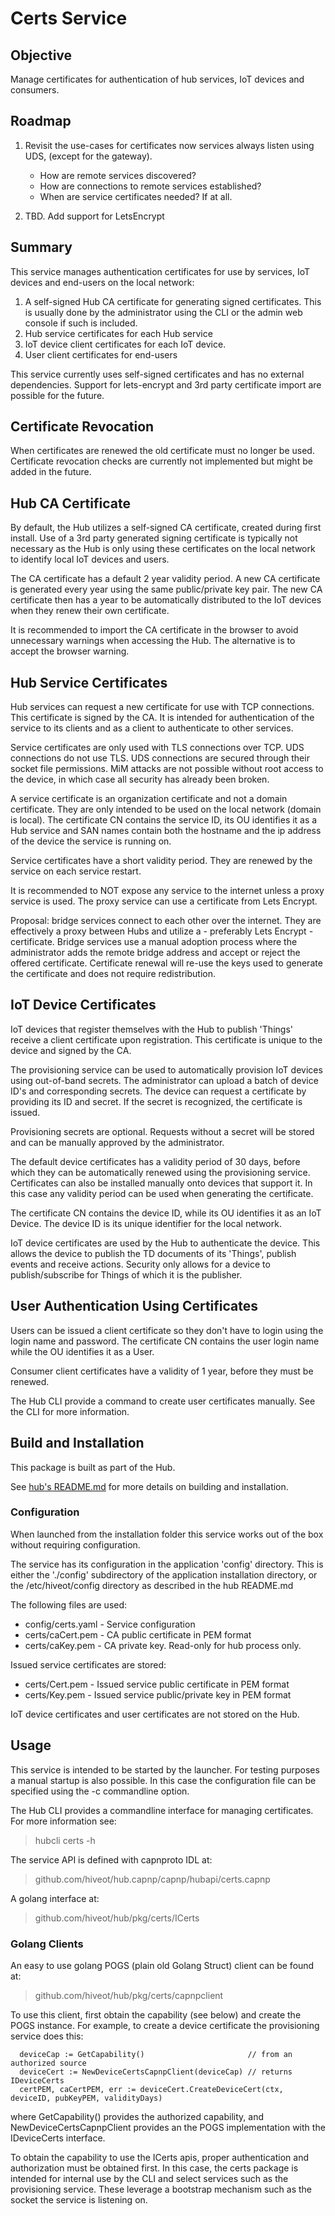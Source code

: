 # Certs Service

## Objective

Manage certificates for authentication of hub services, IoT devices and consumers.

## Roadmap

1. Revisit the use-cases for certificates now services always listen using UDS, (except for the gateway). 
   * How are remote services discovered?
   * How are connections to remote services established?
   * When are service certificates needed? If at all.

2. TBD. Add support for LetsEncrypt 


## Summary

This service manages authentication certificates for use by services, IoT devices and end-users on the local network:

1. A self-signed Hub CA certificate for generating signed certificates. This is usually done by the administrator using the CLI or the admin web console if such is included.
2. Hub service certificates for each Hub service
3. IoT device client certificates for each IoT device.
4. User client certificates for end-users 

This service currently uses self-signed certificates and has no external dependencies. Support for lets-encrypt and 3rd party certificate import are possible for the future.

## Certificate Revocation

When certificates are renewed the old certificate must no longer be used. Certificate revocation checks are currently not implemented but might be added in the future. 


## Hub CA Certificate

By default, the Hub utilizes a self-signed CA certificate, created during first install. Use of a 3rd party generated signing certificate is typically not necessary as the Hub is only using these certificates on the local network to identify local IoT devices and users.

The CA certificate has a default 2 year validity period. A new CA certificate is generated every year using the same public/private key pair. The new CA certificate then has a year to be automatically distributed to the IoT devices when they renew their own certificate. 

It is recommended to import the CA certificate in the browser to avoid unnecessary warnings when accessing the Hub. The alternative is to accept the browser warning. 

## Hub Service Certificates

Hub services can request a new certificate for use with TCP connections. This certificate is signed by the CA. It is intended for authentication of the service to its clients and as a client to authenticate to other services. 

Service certificates are only used with TLS connections over TCP. UDS connections do not use TLS. UDS connections are secured through their socket file permissions. MiM attacks are not possible without root access to the device, in which case all security has already been broken.

A service certificate is an organization certificate and not a domain certificate. They are only intended to be used on the local network (domain is local). The certificate CN contains the service ID, its OU identifies it as a Hub service and SAN names contain both the hostname and the ip address of the device the service is running on.

Service certificates have a short validity period. They are renewed by the service on each service restart.

It is recommended to NOT expose any service to the internet unless a proxy service is used. The proxy service can use a certificate from Lets Encrypt.

Proposal: bridge services connect to each other over the internet. They are effectively a proxy between Hubs and utilize a - preferably Lets Encrypt - certificate. Bridge services use a manual adoption process where the administrator adds the remote bridge address and accept or reject the offered certificate. Certificate renewal will re-use the keys used to generate the certificate and does not require redistribution. 


## IoT Device Certificates

IoT devices that register themselves with the Hub to publish 'Things' receive a client certificate upon registration. This certificate is unique to the device and signed by the CA. 

The provisioning service can be used to automatically provision IoT devices using out-of-band secrets. The administrator can upload a batch of device ID's and corresponding secrets. The device can request a certificate by providing its ID and secret. If the secret is recognized, the certificate is issued. 

Provisioning secrets are optional. Requests without a secret will be stored and can be manually approved by the administrator.

The default device certificates has a validity period of 30 days, before which they can be automatically renewed using the provisioning service. Certificates can also be installed manually onto devices that support it. In this case any validity period can be used when generating the certificate. 

The certificate CN contains the device ID, while its OU identifies it as an IoT Device. The device ID is its unique identifier for the local network.  

IoT device certificates are used by the Hub to authenticate the device. This allows the device to publish the TD documents of its 'Things', publish events and receive actions. Security only allows for a device to publish/subscribe for Things of which it is the publisher.


## User Authentication Using Certificates

Users can be issued a client certificate so they don't have to login using the login name and password. The certificate CN contains the user login name while the OU identifies it as a User.

Consumer client certificates have a validity of 1 year, before they must be renewed.  

The Hub CLI provide a command to create user certificates manually. See the CLI for more information.

## Build and Installation

This package is built as part of the Hub. 

See [hub's README.md](https://github.com/hiveot/hub/blob/main/README.md) for more details on building and installation.

### Configuration

When launched from the installation folder this service works out of the box without requiring configuration.

The service has its configuration in the application 'config' directory. This is either the  './config' subdirectory of the application installation directory, or the /etc/hiveot/config directory as described in the hub README.md

The following files are used:
* config/certs.yaml        - Service configuration
* certs/caCert.pem  - CA public certificate in PEM format
* certs/caKey.pem   - CA private key. Read-only for hub process only.

Issued service certificates are stored:
* certs/<service>Cert.pem - Issued service public certificate in PEM format
* certs/<service>Key.pem  - Issued service public/private key in PEM format

IoT device certificates and user certificates are not stored on the Hub.

## Usage

This service is intended to be started by the launcher. For testing purposes a manual startup is also possible. In this case the configuration file can be specified using the -c commandline option. 

The Hub CLI provides a commandline interface for managing certificates. For more information see:
> hubcli certs -h

The service API is defined with capnproto IDL at:
> github.com/hiveot/hub.capnp/capnp/hubapi/certs.capnp

A golang interface at:
> github.com/hiveot/hub/pkg/certs/ICerts

### Golang Clients

An easy to use golang POGS (plain old Golang Struct) client can be found at:
> github.com/hiveot/hub/pkg/certs/capnpclient

To use this client, first obtain the capability (see below) and create the POGS instance. For example, to create a device certificate the provisioning service does this:
```
  deviceCap := GetCapability()                       // from an authorized source
  deviceCert := NewDeviceCertsCapnpClient(deviceCap) // returns IDeviceCerts
  certPEM, caCertPEM, err := deviceCert.CreateDeviceCert(ctx, deviceID, pubKeyPEM, validityDays) 
```

where GetCapability() provides the authorized capability, and NewDeviceCertsCapnpClient provides an the POGS implementation with the IDeviceCerts interface.

To obtain the capability to use the ICerts apis, proper authentication and authorization must be obtained first. In this case, the certs package is intended for internal use by the CLI and select services such as the provisioning service. These leverage a bootstrap mechanism such as the socket  the service is listening on.

